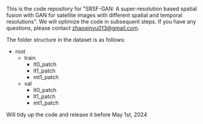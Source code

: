 This is the code repository for "SRSF-GAN: A super-resolution based spatial fusion with GAN for satellite images with different spatial and temporal resolutions". We will optimize the code in subsequent steps.
If you have any questions, please contact zhaoqinyu013@gmail.com.

The folder structure in the dataset is as follows:
- root
  - train
    - lt0_patch
    - lt1_patch
    - mt1_patch
  - val
    - lt0_patch
    - lt1_patch
    - mt1_patch
  
Will tidy up the code and release it before May 1st, 2024
